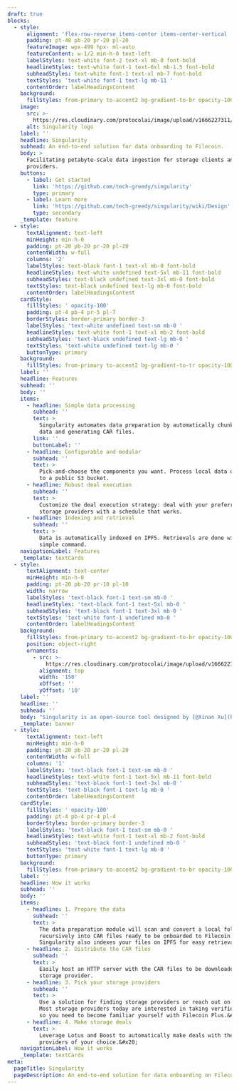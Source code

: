```yaml
---
draft: true
blocks:
  - style:
      alignment: 'flex-row-reverse items-center items-center-vertical '
      padding: pt-48 pb-20 pr-20 pl-20
      featureImage: wpx-499 hpx- ml-auto
      featureContent: w-1/2 min-h-0 text-left
      labelStyles: text-white font-2 text-xl mb-0 font-bold
      headlineStyles: text-white font-1 text-6xl mb-1.5 font-bold
      subheadStyles: text-white font-1 text-xl mb-7 font-bold
      textStyles: 'text-white font-1 text-lg mb-11 '
      contentOrder: labelHeadingsContent
    background:
      fillStyles: from-primary to-accent2 bg-gradient-to-br opacity-100
    image:
      src: >-
        https://res.cloudinary.com/protocolai/image/upload/v1666227311/ICON_COLOR_djhirl.svg
      alt: Singularity logo
    label: ''
    headline: Singularity
    subhead: An end-to-end solution for data onboarding to Filecoin.
    body: >
      Facilitating petabyte-scale data ingestion for storage clients and
      providers.
    buttons:
      - label: Get started
        link: 'https://github.com/tech-greedy/singularity'
        type: primary
      - label: Learn more
        link: 'https://github.com/tech-greedy/singularity/wiki/Design'
        type: secondary
    _template: feature
  - style:
      textAlignment: text-left
      minHeight: min-h-0
      padding: pt-20 pb-20 pr-20 pl-20
      contentWidth: w-full
      columns: '2'
      labelStyles: text-black font-1 text-xl mb-0 font-bold
      headlineStyles: text-white undefined text-5xl mb-11 font-bold
      subheadStyles: text-black undefined text-3xl mb-0 font-bold
      textStyles: text-black undefined text-lg mb-0 font-bold
      contentOrder: labelHeadingsContent
    cardStyle:
      fillStyles: ' opacity-100'
      padding: pt-4 pb-4 pr-5 pl-7
      borderStyles: border-primary border-3
      labelStyles: 'text-white undefined text-sm mb-0 '
      headlineStyles: text-white font-1 text-xl mb-2 font-bold
      subheadStyles: 'text-black undefined text-lg mb-0 '
      textStyles: 'text-white undefined text-lg mb-0 '
      buttonType: primary
    background:
      fillStyles: from-primary to-accent2 bg-gradient-to-tr opacity-100
    label: ''
    headline: Features
    subhead: ''
    body: ''
    items:
      - headline: Simple data processing
        subhead: ''
        text: >
          Singularity automates data preparation by automatically chunking your
          data and generating CAR files.
        link: ''
        buttonLabel: ''
      - headline: Configurable and modular
        subhead: ''
        text: >
          Pick-and-choose the components you want. Process local data or point
          to a public S3 bucket.
      - headline: Robust deal execution
        subhead: ''
        text: >
          Customize the deal execution strategy: deal with your preferred
          storage providers with a schedule that works.
      - headline: Indexing and retrieval
        subhead: ''
        text: >
          Data is automatically indexed on IPFS. Retrievals are done with a
          simple command.
    navigationLabel: Features
    _template: textCards
  - style:
      textAlignment: text-center
      minHeight: min-h-0
      padding: pt-20 pb-20 pr-10 pl-10
      width: narrow
      labelStyles: 'text-black font-1 text-sm mb-0 '
      headlineStyles: 'text-black font-1 text-5xl mb-0 '
      subheadStyles: 'text-black font-1 text-3xl mb-0 '
      textStyles: 'text-white font-1 undefined mb-0 '
      contentOrder: labelHeadingsContent
    background:
      fillStyles: from-primary to-accent2 bg-gradient-to-br opacity-100
      position: object-right
      ornaments:
        - src: >-
            https://res.cloudinary.com/protocolai/image/upload/v1666227018/data-onboarding-assets-DO-Primary-White_phrtte.png
          alignment: top
          width: '150'
          xOffset: ''
          yOffset: '10'
    label: ''
    headline: ''
    subhead: ''
    body: "Singularity is an open-source tool designed by [@Xinan Xu](https://github.com/xinaxu) and [@Fei Yan](https://github.com/kernelogic) and maintained by Outercore that helps data owners and storage providers ingest massive amounts of data.\n\nIt is a simple [NPM package](https://www.npmjs.com/package/@techgreedy/singularity) that works with [Lotus](https://lotus.filecoin.io/) and [Boost](https://boost.filecoin.io/) to tie together every step of data onboarding.\_\n"
    _template: banner
  - style:
      textAlignment: text-left
      minHeight: min-h-0
      padding: pt-20 pb-20 pr-20 pl-20
      contentWidth: w-full
      columns: '1'
      labelStyles: 'text-black font-1 text-sm mb-0 '
      headlineStyles: text-white font-1 text-5xl mb-11 font-bold
      subheadStyles: 'text-black font-1 text-3xl mb-0 '
      textStyles: 'text-black font-1 text-lg mb-0 '
      contentOrder: labelHeadingsContent
    cardStyle:
      fillStyles: ' opacity-100'
      padding: pt-4 pb-4 pr-4 pl-4
      borderStyles: border-primary border-3
      labelStyles: 'text-black font-1 text-sm mb-0 '
      headlineStyles: text-white font-1 text-xl mb-2 font-bold
      subheadStyles: 'text-black font-1 undefined mb-0 '
      textStyles: 'text-white font-1 text-lg mb-0 '
      buttonType: primary
    background:
      fillStyles: from-primary to-accent2 bg-gradient-to-br opacity-100
    label: ''
    headline: How it works
    subhead: ''
    body: ''
    items:
      - headline: 1. Prepare the data
        subhead: ''
        text: >
          The data preparation module will scan and convert a local folder
          recursively into CAR files ready to be onboarded to Filecoin Network.
          Singularity also indexes your files on IPFS for easy retrieval.
      - headline: 2. Distribute the CAR files
        subhead: ''
        text: >
          Easily host an HTTP server with the CAR files to be downloaded by the
          storage provider.
      - headline: 3. Pick your storage providers
        subhead: ''
        text: >
          Use a solution for finding storage providers or reach out on Slack.
          Most storage providers today are interested in taking verified deals,
          so you need to become familiar yourself with Filecoin Plus.&#x20;
      - headline: 4. Make storage deals
        text: >
          Leverage Lotus and Boost to automatically make deals with the storage
          providers of your choice.&#x20;
    navigationLabel: How it works
    _template: textCards
meta:
  pageTitle: Singularity
  pageDescription: An end-to-end solution for data onboarding on Filecoin
---
```


